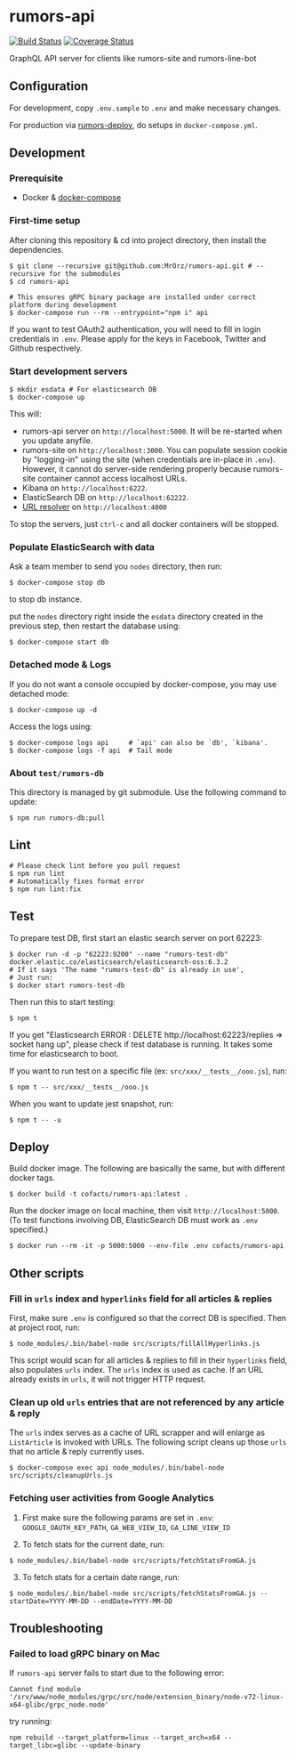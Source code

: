 # rumors-api

[![Build Status](https://travis-ci.org/cofacts/rumors-api.svg?branch=master)](https://travis-ci.org/cofacts/rumors-api) [![Coverage Status](https://coveralls.io/repos/github/cofacts/rumors-api/badge.svg?branch=master)](https://coveralls.io/github/cofacts/rumors-api?branch=master)

GraphQL API server for clients like rumors-site and rumors-line-bot

## Configuration

For development, copy `.env.sample` to `.env` and make necessary changes.

For production via [rumors-deploy](http://github.com/cofacts/rumors-deploy), do setups in `docker-compose.yml`.

## Development

### Prerequisite

* Docker & [docker-compose](https://docs.docker.com/compose/install/)

### First-time setup

After cloning this repository & cd into project directory, then install the dependencies.

```
$ git clone --recursive git@github.com:MrOrz/rumors-api.git # --recursive for the submodules
$ cd rumors-api

# This ensures gRPC binary package are installed under correct platform during development
$ docker-compose run --rm --entrypoint="npm i" api
```

If you want to test OAuth2 authentication, you will need to fill in login credentials in `.env`. Please apply for the keys in Facebook, Twitter and Github respectively.

### Start development servers

```
$ mkdir esdata # For elasticsearch DB
$ docker-compose up
```

This will:

* rumors-api server on `http://localhost:5000`. It will be re-started when you update anyfile.
* rumors-site on `http://localhost:3000`. You can populate session cookie by "logging-in" using the site
  (when credentials are in-place in `.env`).
  However, it cannot do server-side rendering properly because rumors-site container cannot access
  localhost URLs.
* Kibana on `http://localhost:6222`.
* ElasticSearch DB on `http://localhost:62222`.
* [URL resolver](https://github.com/cofacts/url-resolver) on `http://localhost:4000`

To stop the servers, just `ctrl-c` and all docker containers will be stopped.

### Populate ElasticSearch with data

Ask a team member to send you `nodes` directory, then run:
```
$ docker-compose stop db
```
to stop db instance.

put the `nodes` directory right inside the `esdata` directory created in the previous step, then restart the database using:

```
$ docker-compose start db
```

### Detached mode & Logs

If you do not want a console occupied by docker-compose, you may use detached mode:

```
$ docker-compose up -d
```

Access the logs using:

```
$ docker-compose logs api     # `api' can also be `db', `kibana'.
$ docker-compose logs -f api  # Tail mode
```

### About `test/rumors-db`

This directory is managed by git submodule. Use the following command to update:

```
$ npm run rumors-db:pull
```

## Lint

```
# Please check lint before you pull request
$ npm run lint
# Automatically fixes format error
$ npm run lint:fix
```

## Test

To prepare test DB, first start an elastic search server on port 62223:

```
$ docker run -d -p "62223:9200" --name "rumors-test-db" docker.elastic.co/elasticsearch/elasticsearch-oss:6.3.2
# If it says 'The name "rumors-test-db" is already in use',
# Just run:
$ docker start rumors-test-db
```

Then run this to start testing:

```
$ npm t
```

If you get "Elasticsearch ERROR : DELETE http://localhost:62223/replies => socket hang up", please check if test database is running. It takes some time for elasticsearch to boot.

If you want to run test on a specific file (ex: `src/xxx/__tests__/ooo.js`), run:

```
$ npm t -- src/xxx/__tests__/ooo.js
```


When you want to update jest snapshot, run:

```
$ npm t -- -u
```

## Deploy

Build docker image. The following are basically the same, but with different docker tags.

```
$ docker build -t cofacts/rumors-api:latest .
```

Run the docker image on local machine, then visit `http://localhost:5000`.
(To test functions involving DB, ElasticSearch DB must work as `.env` specified.)

```
$ docker run --rm -it -p 5000:5000 --env-file .env cofacts/rumors-api
```

## Other scripts

### Fill in `urls` index and `hyperlinks` field for all articles & replies

First, make sure `.env` is configured so that the correct DB is specified.
Then at project root, run:
```
$ node_modules/.bin/babel-node src/scripts/fillAllHyperlinks.js
```

This script would scan for all articles & replies to fill in their `hyperlinks` field, also populates
`urls` index. The `urls` index is used as cache. If an URL already exists in `urls`, it will not trigger
HTTP request.

### Clean up old `urls` entries that are not referenced by any article & reply

The `urls` index serves as a cache of URL scrapper and will enlarge as `ListArticle` is invoked with
URLs. The following script cleans up those `urls` that no article & reply currently uses.

```
$ docker-compose exec api node_modules/.bin/babel-node src/scripts/cleanupUrls.js
```

### Fetching user activities from Google Analytics
1. First make sure the following params are set in `.env`:
  `GOOGLE_OAUTH_KEY_PATH`,  `GA_WEB_VIEW_ID`, `GA_LINE_VIEW_ID`

2. To fetch stats for the current date, run:
```
$ node_modules/.bin/babel-node src/scripts/fetchStatsFromGA.js
```

3. To fetch stats for a certain date range, run:
```
$ node_modules/.bin/babel-node src/scripts/fetchStatsFromGA.js --startDate=YYYY-MM-DD --endDate=YYYY-MM-DD
```

## Troubleshooting 

### Failed to load gRPC binary on Mac

If `rumors-api` server fails to start due to the following error:
```
Cannot find module '/srv/www/node_modules/grpc/src/node/extension_binary/node-v72-linux-x64-glibc/grpc_node.node'
```
try running:
```
npm rebuild --target_platform=linux --target_arch=x64 --target_libc=glibc --update-binary
```
